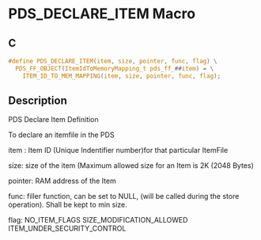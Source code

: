 # PDS_DECLARE_ITEM Macro

## C

```c
#define PDS_DECLARE_ITEM(item, size, pointer, func, flag) \
  PDS_FF_OBJECT(ItemIdToMemoryMapping_t pds_ff_##item) = \
    ITEM_ID_TO_MEM_MAPPING(item, size, pointer, func, flag);

```
## Description

 PDS Declare Item Definition

To declare an itemfile in the PDS

item : Item ID (Unique Indentifier number)for that particular ItemFile

size: size of the item (Maximum allowed size for an Item is 2K (2048 Bytes)

pointer: RAM address of the Item

func: filler function, can be set to NULL, (will be called during the store operation). Shall be kept to min size.

flag: NO_ITEM_FLAGS  SIZE_MODIFICATION_ALLOWED  ITEM_UNDER_SECURITY_CONTROL
 


